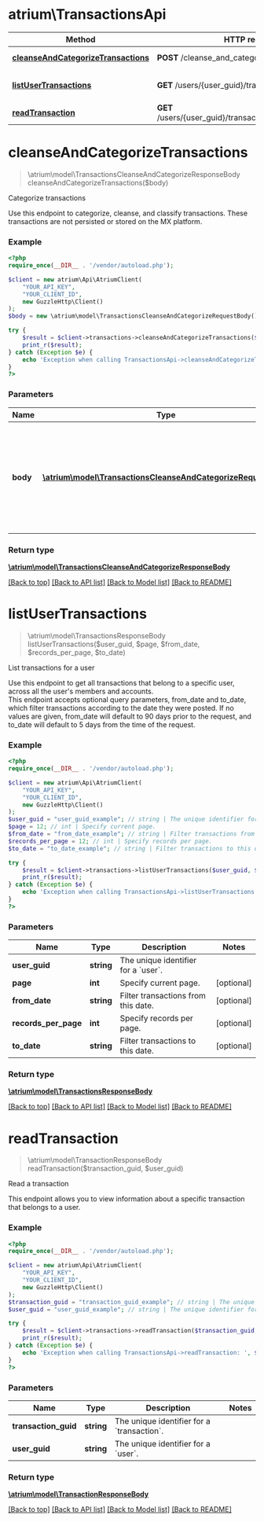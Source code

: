 # atrium\TransactionsApi

Method | HTTP request | Description
------------- | ------------- | -------------
[**cleanseAndCategorizeTransactions**](TransactionsApi.md#cleanseAndCategorizeTransactions) | **POST** /cleanse_and_categorize | Categorize transactions
[**listUserTransactions**](TransactionsApi.md#listUserTransactions) | **GET** /users/{user_guid}/transactions | List transactions for a user
[**readTransaction**](TransactionsApi.md#readTransaction) | **GET** /users/{user_guid}/transactions/{transaction_guid} | Read a transaction


# **cleanseAndCategorizeTransactions**
> \atrium\model\TransactionsCleanseAndCategorizeResponseBody cleanseAndCategorizeTransactions($body)

Categorize transactions

Use this endpoint to categorize, cleanse, and classify transactions. These transactions are not persisted or stored on the MX platform.

### Example
```php
<?php
require_once(__DIR__ . '/vendor/autoload.php');

$client = new atrium\Api\AtriumClient(
    "YOUR_API_KEY",
    "YOUR_CLIENT_ID",
    new GuzzleHttp\Client()
);
$body = new \atrium\model\TransactionsCleanseAndCategorizeRequestBody(); // \atrium\model\TransactionsCleanseAndCategorizeRequestBody | User object to be created with optional parameters (amount, type) amd required parameters (description, identifier)

try {
    $result = $client->transactions->cleanseAndCategorizeTransactions($body);
    print_r($result);
} catch (Exception $e) {
    echo 'Exception when calling TransactionsApi->cleanseAndCategorizeTransactions: ', $e->getMessage(), PHP_EOL;
}
?>
```

### Parameters

Name | Type | Description  | Notes
------------- | ------------- | ------------- | -------------
 **body** | [**\atrium\model\TransactionsCleanseAndCategorizeRequestBody**](../Model/TransactionsCleanseAndCategorizeRequestBody.md)| User object to be created with optional parameters (amount, type) amd required parameters (description, identifier) |

### Return type

[**\atrium\model\TransactionsCleanseAndCategorizeResponseBody**](../Model/TransactionsCleanseAndCategorizeResponseBody.md)

[[Back to top]](#) [[Back to API list]](../../README.md#documentation-for-api-endpoints) [[Back to Model list]](../../README.md#documentation-for-models) [[Back to README]](../../README.md)

# **listUserTransactions**
> \atrium\model\TransactionsResponseBody listUserTransactions($user_guid, $page, $from_date, $records_per_page, $to_date)

List transactions for a user

Use this endpoint to get all transactions that belong to a specific user, across all the user's members and accounts.<br> This endpoint accepts optional query parameters, from_date and to_date, which filter transactions according to the date they were posted. If no values are given, from_date will default to 90 days prior to the request, and to_date will default to 5 days from the time of the request.

### Example
```php
<?php
require_once(__DIR__ . '/vendor/autoload.php');

$client = new atrium\Api\AtriumClient(
    "YOUR_API_KEY",
    "YOUR_CLIENT_ID",
    new GuzzleHttp\Client()
);
$user_guid = "user_guid_example"; // string | The unique identifier for a `user`.
$page = 12; // int | Specify current page.
$from_date = "from_date_example"; // string | Filter transactions from this date.
$records_per_page = 12; // int | Specify records per page.
$to_date = "to_date_example"; // string | Filter transactions to this date.

try {
    $result = $client->transactions->listUserTransactions($user_guid, $page, $from_date, $records_per_page, $to_date);
    print_r($result);
} catch (Exception $e) {
    echo 'Exception when calling TransactionsApi->listUserTransactions: ', $e->getMessage(), PHP_EOL;
}
?>
```

### Parameters

Name | Type | Description  | Notes
------------- | ------------- | ------------- | -------------
 **user_guid** | **string**| The unique identifier for a &#x60;user&#x60;. |
 **page** | **int**| Specify current page. | [optional]
 **from_date** | **string**| Filter transactions from this date. | [optional]
 **records_per_page** | **int**| Specify records per page. | [optional]
 **to_date** | **string**| Filter transactions to this date. | [optional]

### Return type

[**\atrium\model\TransactionsResponseBody**](../Model/TransactionsResponseBody.md)

[[Back to top]](#) [[Back to API list]](../../README.md#documentation-for-api-endpoints) [[Back to Model list]](../../README.md#documentation-for-models) [[Back to README]](../../README.md)

# **readTransaction**
> \atrium\model\TransactionResponseBody readTransaction($transaction_guid, $user_guid)

Read a transaction

This endpoint allows you to view information about a specific transaction that belongs to a user.<br>

### Example
```php
<?php
require_once(__DIR__ . '/vendor/autoload.php');

$client = new atrium\Api\AtriumClient(
    "YOUR_API_KEY",
    "YOUR_CLIENT_ID",
    new GuzzleHttp\Client()
);
$transaction_guid = "transaction_guid_example"; // string | The unique identifier for a `transaction`.
$user_guid = "user_guid_example"; // string | The unique identifier for a `user`.

try {
    $result = $client->transactions->readTransaction($transaction_guid, $user_guid);
    print_r($result);
} catch (Exception $e) {
    echo 'Exception when calling TransactionsApi->readTransaction: ', $e->getMessage(), PHP_EOL;
}
?>
```

### Parameters

Name | Type | Description  | Notes
------------- | ------------- | ------------- | -------------
 **transaction_guid** | **string**| The unique identifier for a &#x60;transaction&#x60;. |
 **user_guid** | **string**| The unique identifier for a &#x60;user&#x60;. |

### Return type

[**\atrium\model\TransactionResponseBody**](../Model/TransactionResponseBody.md)

[[Back to top]](#) [[Back to API list]](../../README.md#documentation-for-api-endpoints) [[Back to Model list]](../../README.md#documentation-for-models) [[Back to README]](../../README.md)

